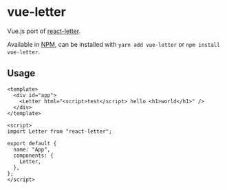 # vue-letter

Vue.js port of [react-letter](https://github.com/mat-sz/vue-letter).

Available in [NPM](https://npmjs.com/package/vue-letter), can be installed with `yarn add vue-letter` or `npm install vue-letter`.

## Usage

```
<template>
  <div id="app">
    <Letter html="<script>test</script> hello <h1>world</h1>" />
  </div>
</template>

<script>
import Letter from "react-letter";

export default {
  name: "App",
  components: {
    Letter,
  },
};
</script>
```
